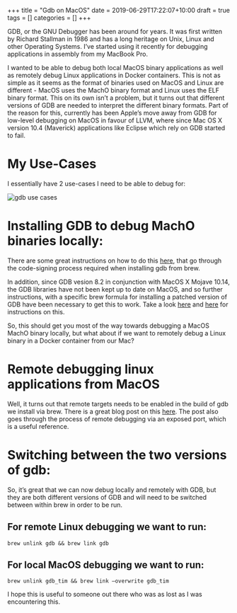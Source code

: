 +++
title = "Gdb on MacOS"
date = 2019-06-29T17:22:07+10:00
draft = true
tags = []
categories = []
+++

GDB, or the GNU Debugger has been around for years. It was first written by Richard Stallman in 1986 and has a long heritage on Unix, Linux and other Operating Systems. I’ve started using it recently for debugging applications in assembly from my MacBook Pro.

I wanted to be able to debug both local MacOS binary applications as well as remotely debug Linux applications in Docker containers. This is not as simple as it seems as the format of binaries used on MacOS and Linux are different - MacOS uses the MachO binary format and Linux uses the ELF binary format. This on its own isn’t a problem, but it turns out that different versions of GDB are needed to interpret the different binary formats. Part of the reason for this, currently has been Apple’s move away from GDB for low-level debugging on MacOS in favour of LLVM, where since Mac OS X version 10.4 (Maverick) applications like Eclipse which rely on GDB started to fail.

# My Use-Cases

I essentially have 2 use-cases I need to be able to debug for:

![gdb use cases](https://blog.seso.io/img/gdb.drawio.png)

# Installing GDB to debug MachO binaries locally:

There are some great instructions on how to do this [here](https://www.ics.uci.edu/~pattis/common/handouts/macmingweclipse/allexperimental/mac-gdb-install.html), that go through the code-signing process required when installing gdb from brew.

In addition, since GDB vesion 8.2 in conjunction with MacOS X Mojave 10.14, the GDB libraries have not been kept up to date on MacOS, and so further instructions, with a specific brew formula for installing a patched version of GDB have been necessary to get this to work. Take a look [here](https://stackoverflow.com/a/53586598/512965) and [here](https://raw.githubusercontent.com/timotheecour/homebrew-timutil/master/gdb_tim.rb) for instructions on this.

So, this should get you most of the way towards debugging a MacOS MachO binary locally, but what about if we want to remotely debug a Linux binary in a Docker container from our Mac?

# Remote debugging linux applications from MacOS

Well, it turns out that remote targets needs to be enabled in the build of gdb we install via brew. There is a great blog post on this [here](http://tomszilagyi.github.io/2018/03/Remote-gdb-with-stl-pp). The post also goes through the process of remote debugging via an exposed port, which is a useful reference.

# Switching between the two versions of gdb:

So, it’s great that we can now debug locally and remotely with GDB, but they are both different versions of GDB and will need to be switched between within brew in order to be run.

## For remote Linux debugging we want to run:

```
brew unlink gdb && brew link gdb
```

## For local MacOS debugging we want to run:

```
brew unlink gdb_tim && brew link –overwrite gdb_tim
```

I hope this is useful to someone out there who was as lost as I was encountering this.
